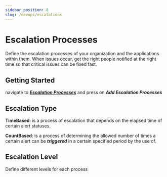 ```yaml
---
sidebar_position: 8
slug: /devops/escalations
---
```

# Escalation Processes

Define the escalation processes of your organization and the applications within them. When issues occur, get the right people notified at the right time so that critical issues can be fixed fast.

## Getting Started

navigate to **_[Escalation Processes](https://www.monitara.com/TenantManagement/EscalationProcesses/Search?PageIndex=1)_** and press on **_Add Escalation Processes_**


## Escalation Type

**TimeBased**: is a process of escalation that depends on the elapsed time of certain alert statuses.

**CountBased**: is a process of determining the allowed number of times a certain alert can be ***triggered*** in a certain specified period by the use of.

## Escalation Level

Define different levels for each process